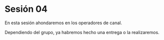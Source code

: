 # Sesión 04

En esta sesión ahondaremos en los operadores de canal. 

Dependiendo del grupo, ya habremos hecho una entrega o la realizaremos. 